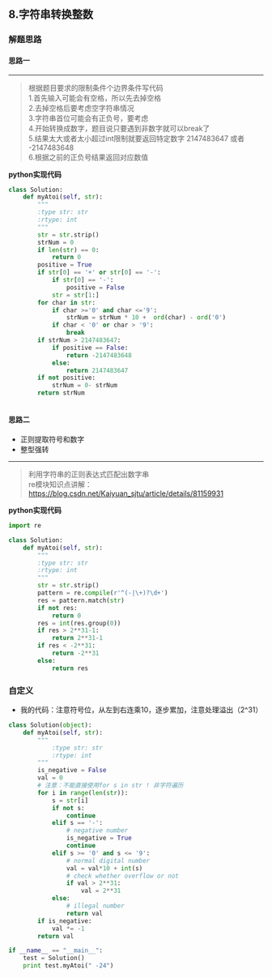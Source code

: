 ## 8.字符串转换整数

### 解题思路
#### 思路一
****
> 根据题目要求的限制条件个边界条件写代码  
1.首先输入可能会有空格，所以先去掉空格  
2.去掉空格后要考虑空字符串情况  
3.字符串首位可能会有正负号，要考虑  
4.开始转换成数字，题目说只要遇到非数字就可以break了  
5.结果太大或者太小超过int限制就要返回特定数字 2147483647 或者 -2147483648  
6.根据之前的正负号结果返回对应数值  

**python实现代码**
```python
class Solution:
    def myAtoi(self, str):
        """
        :type str: str
        :rtype: int
        """
        str = str.strip()
        strNum = 0
        if len(str) == 0:
            return 0
        positive = True
        if str[0] == '+' or str[0] == '-':
            if str[0] == '-':
                positive = False
            str = str[1:]
        for char in str:
            if char >='0' and char <='9':
                strNum = strNum * 10 +  ord(char) - ord('0')
            if char < '0' or char > '9':
                break
        if strNum > 2147483647:
            if positive == False:
                return -2147483648
            else:
                return 2147483647
        if not positive:
            strNum = 0- strNum
        return strNum
        
```

#### 思路二
- 正则提取符号和数字
- 整型强转
****
> 利用字符串的正则表达式匹配出数字串  
re模块知识点讲解：https://blog.csdn.net/Kaiyuan_sjtu/article/details/81159931


**python实现代码**
```python
import re

class Solution:
    def myAtoi(self, str):
        """
        :type str: str
        :rtype: int
        """
        str = str.strip()
        pattern = re.compile(r'^(-|\+)?\d+')
        res = pattern.match(str)
        if not res:
            return 0
        res = int(res.group(0))
        if res > 2**31-1:
            return 2**31-1
        if res < -2**31:
            return -2**31
        else:
            return res
```

### 自定义
- 我的代码：注意符号位，从左到右连乘10，逐步累加，注意处理溢出（2^31）
```python
class Solution(object):
    def myAtoi(self, str):
        """
            :type str: str
            :rtype: int
        """
        is_negative = False
        val = 0
        # 注意：不能直接使用for s in str ! 非字符遍历
        for i in range(len(str)):
            s = str[i]
            if not s:
                continue
            elif s == '-':
                # negative number
                is_negative = True
                continue
            elif s >= '0' and s <= '9':
                # normal digital number
                val = val*10 + int(s)
                # check whether overflow or not
                if val > 2**31:
                    val = 2**31
            else:
                # illegal number
                return val
        if is_negative:
            val *= -1
        return val

if __name__ == "__main__":
    test = Solution()
    print test.myAtoi(" -24")
    
```
